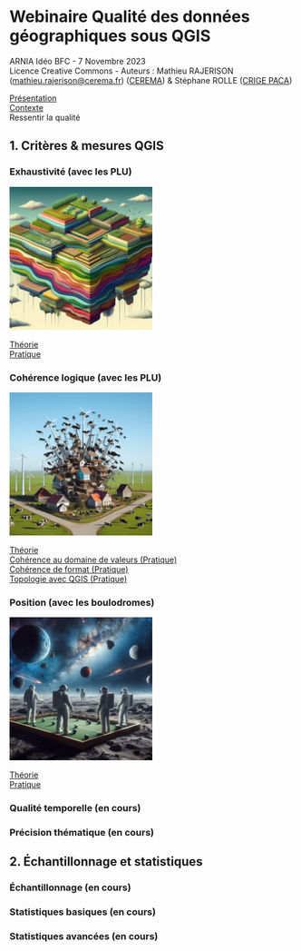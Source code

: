 # Webinaire Qualité des données géographiques sous QGIS

ARNIA Idéo BFC - 7 Novembre 2023  
Licence Creative Commons - Auteurs : Mathieu RAJERISON (mathieu.rajerison@cerema.fr) ([CEREMA](https://www.cerema.fr/fr)) & Stéphane ROLLE ([CRIGE PACA](https://www.crige-paca.org/))

[Présentation](1_présentation/vf_qualite_1cc_2022--présentation.pdf)  
[Contexte](2_contexte/vf_qualite_2cc_2022--contexte.pdf)  
Ressentir la qualité

## 1. Critères & mesures QGIS
### Exhaustivité (avec les PLU)

<img src=images/exhaustivite.jfif width=50%>

[Théorie](3_exhaustivité/vf_qualite_3cc_2022--exhaustivité.pdf)  
[Pratique](3_exhaustivité/3_exhaustivité.md)  

### Cohérence logique (avec les PLU)

<img src=images/PLU.jfif width=50%>

[Théorie](6_cohérence_logique/vf_qualite_6cc_2022--cohérence-logique.pdf)  
[Cohérence au domaine de valeurs (Pratique)](6_cohérence_logique/61_logique_domaine-valeurs.md)    
[Cohérence de format (Pratique)](6_cohérence_logique/62_logique_format.md)       
[Topologie avec QGIS (Pratique)](6_cohérence_logique/63_topologie.md)       

### Position (avec les boulodromes)

<img src=images/petanque.jfif width=50%>

[Théorie](7_précision_position/vf_qualite_7cc_2022--précision-position.pdf)  
[Pratique](7_précision_position/71_position_boulodromes.md)  

### Qualité temporelle (en cours)

### Précision thématique (en cours)

## 2. Échantillonnage et statistiques
### Échantillonnage (en cours)

### Statistiques basiques (en cours)

### Statistiques avancées (en cours)
